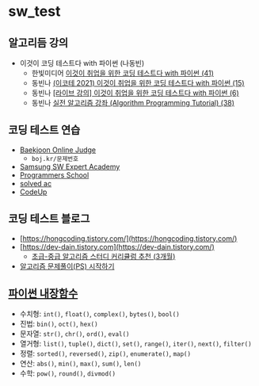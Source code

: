 # sw_test

## 알고리듬 강의

* 이것이 코딩 테스트다 with 파이썬 (나동빈)
  * 한빛미디어 [이것이 취업을 위한 코딩 테스트다 with 파이썬 (41)](https://www.youtube.com/watch?v=Mf0pYO8VAZk&list=PLVsNizTWUw7H9_of5YCB0FmsSc-K44y81&ab_channel=%ED%95%9C%EB%B9%9B%EB%AF%B8%EB%94%94%EC%96%B4)
  * 동빈나 [(이코테 2021) 이것이 취업을 위한 코딩 테스트다 with 파이썬 (15)](https://www.youtube.com/watch?v=m-9pAwq1o3w&list=PLRx0vPvlEmdAghTr5mXQxGpHjWqSz0dgC&ab_channel=%EB%8F%99%EB%B9%88%EB%82%98)
  * 동빈나 [[라이브 강의] 이것이 취업을 위한 코딩 테스트다 with 파이썬 (6)](https://www.youtube.com/watch?v=Lytj_xcw8mE&list=PLRx0vPvlEmdBFBFOoK649FlEMouHISo8N&ab_channel=%EB%8F%99%EB%B9%88%EB%82%98)
  * 동빈나 [실전 알고리즘 강좌 (Algorithm Programming Tutorial) (38)](https://www.youtube.com/watch?v=qQ5iLNjpxSk&list=PLRx0vPvlEmdDHxCvAQS1_6XV4deOwfVrz&ab_channel=%EB%8F%99%EB%B9%88%EB%82%98)

## 코딩 테스트 연습

* [Baekjoon Online Judge](https://www.acmicpc.net/)
  - `boj.kr/문제번호`
* [Samsung SW Expert Academy](https://swexpertacademy.com/main/main.do)
* [Programmers School](https://school.programmers.co.kr/)
* [solved ac](https://solved.ac/)
* [CodeUp](https://codeup.kr/)

## 코딩 테스트 블로그

* [https://hongcoding.tistory.com/](https://hongcoding.tistory.com/)
* [https://dev-dain.tistory.com](https://dev-dain.tistory.com/)
  - [초급-중급 알고리즘 스터디 커리큘럼 추천 (3개월)](https://dev-dain.tistory.com/155?category=958917)
* [알고리즘 문제풀이(PS) 시작하기](https://plzrun.tistory.com/entry/%EC%95%8C%EA%B3%A0%EB%A6%AC%EC%A6%98-%EB%AC%B8%EC%A0%9C%ED%92%80%EC%9D%B4PS-%EC%8B%9C%EC%9E%91%ED%95%98%EA%B8%B0)

## [파이썬 내장함수](https://docs.python.org/ko/3/library/functions.html)

* 수치형: `int()`, `float()`, `complex()`, `bytes()`, `bool()`
* 진법: `bin()`, `oct()`, `hex()`
* 문자열: `str()`, `chr()`, `ord()`, `eval()`
* 열거형: `list()`, `tuple()`, `dict()`, `set()`, `range()`, `iter()`, `next()`, `filter()`
* 정렬: `sorted()`, `reversed()`, `zip()`, `enumerate()`, `map()`
* 연산: `abs()`, `min()`, `max()`, `sum()`, `len()`
* 수학: `pow()`, `round()`, `divmod()`
